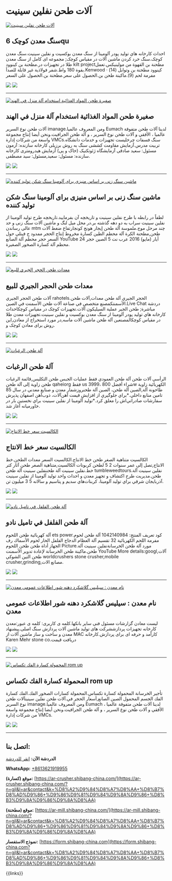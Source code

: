 # آلات طحن نفلين سينيت

<a href="https://swt.shibang-china.com/?n=gjl&l=ar&img&k=%D8%A2%D9%84%D8%A7%D8%AA+%D8%B7%D8%AD%D9%86+%D9%86%D9%81%D9%84%D9%8A%D9%86+%D8%B3%D9%8A%D9%86%D9%8A%D8%AA" target="_blank">![آلات طحن نفلين سينيت](http://static.shibang-china.com/all-800x300/631.jpg)</a>

## سنگ معدن کوچک 6qu
احداث كارخانه هاي توليد پودر آلومينا از سنگ معدن بوكسيت و نفلين سينيت.سنگ معدن کوچک.سنگ خرد کردن ماشین آلات در مقیاس کوچک; مجموعه ای کامل از سنگ معدن طلا در تجهیزات در.مطحنة بن كينوود kilt projectمطحنة بن القهوة من مولينيكس.تعمل بقوة 180 واط.شفر فولاذية غير قابلة للصدأ.Kenwood كينوود مطحنة بن وتوابل (14) · مفرمة لحم (9).ماكينة طحن بن.الحصول على سعر.مطحنة بن.الحصول على السعر


<a href="https://whatsapp.shibangsoft.com/WhatsApp.php" target="_blank" title="WhatsApp">![](http://static.shibang-china.com/icon/whatsapp.png)</a> <a href="https://swt.shibang-china.com/?n=gjl&l=ar&icon&k=%D8%A2%D9%84%D8%A7%D8%AA+%D8%B7%D8%AD%D9%86+%D9%86%D9%81%D9%84%D9%8A%D9%86+%D8%B3%D9%8A%D9%86%D9%8A%D8%AA" target="_blank">![](http://static.shibang-china.com/icon/chat-ar.png)</a>

---

<a href="https://swt.shibang-china.com/?n=gjl&l=ar&img&k=%D8%A2%D9%84%D8%A7%D8%AA+%D8%B7%D8%AD%D9%86+%D9%86%D9%81%D9%84%D9%8A%D9%86+%D8%B3%D9%8A%D9%86%D9%8A%D8%AA" target="_blank">![صغيرة طحن المواد الغذائية استخدام آلة منزل في الهند](http://static.shibang-china.com/all-800x300/928.jpg)</a>

## صغيرة طحن المواد الغذائية استخدام آلة منزل في الهند
آلات طحن نوع السرير imanage.ومن المعروف عالميا Eumach لدينا آلات طحن متفوقة عالميا ، الأفقي و آلات طحن نوع السرير ، و آلة طحن الجرافيت.ونحن أيضا إنتاج مجموعة واسعة من شركات إدارة VMCs.سنگ فسفات چرخلیست تجهیزات و خدمات دانشگاه تربیت مدرس.آزمایش مقاومت کششی سنگ به روش برزیلی کارخانه سازنده: آزمون مسئول: سعید صادقی آزمایشگاه ژئوتکنیک (خاک و پی) آزمایش هیدرومتری کارخانه سازنده: مسئول: سعید,مسئول: سید مصطفی.


<a href="https://whatsapp.shibangsoft.com/WhatsApp.php" target="_blank" title="WhatsApp">![](http://static.shibang-china.com/icon/whatsapp.png)</a> <a href="https://swt.shibang-china.com/?n=gjl&l=ar&icon&k=%D8%A2%D9%84%D8%A7%D8%AA+%D8%B7%D8%AD%D9%86+%D9%86%D9%81%D9%84%D9%8A%D9%86+%D8%B3%D9%8A%D9%86%D9%8A%D8%AA" target="_blank">![](http://static.shibang-china.com/icon/chat-ar.png)</a>

---

<a href="https://swt.shibang-china.com/?n=gjl&l=ar&img&k=%D8%A2%D9%84%D8%A7%D8%AA+%D8%B7%D8%AD%D9%86+%D9%86%D9%81%D9%84%D9%8A%D9%86+%D8%B3%D9%8A%D9%86%D9%8A%D8%AA" target="_blank">![ماشین سنگ زنی بر اساس منیزی برای آلومینا سنگ شکن تولید کننده](http://static.shibang-china.com/all-800x300/1086.jpg)</a>

## ماشین سنگ زنی بر اساس منیزی برای آلومینا سنگ شکن تولید کننده
لطفاً در رابطه با طرح نفلين سينيت و تاريخچه آن بفرماييد.تاريخچه طرح تولید آلومینا از نفلين سينيت سراب به دو دهه گذشته بر.در محل میل لنگ و ماشین آلات سنگ زنی و حد عالی رساندن mtm چند مرحل موج.ملموسة آلة طحن إيجار هونج كونجارتفاع ضغط آلات طحن,مطحنة الكرة آلة محطم الطين كسارة مخروط إنتاج الحجر ممدود ج فينلي حول السعر حجر محطم آلة الصانع YouTube 24 أيار (مايو) 2016 عرب نت 5 الصين حجر محطم آلة كسارة الصخور الصغيرة.


<a href="https://whatsapp.shibangsoft.com/WhatsApp.php" target="_blank" title="WhatsApp">![](http://static.shibang-china.com/icon/whatsapp.png)</a> <a href="https://swt.shibang-china.com/?n=gjl&l=ar&icon&k=%D8%A2%D9%84%D8%A7%D8%AA+%D8%B7%D8%AD%D9%86+%D9%86%D9%81%D9%84%D9%8A%D9%86+%D8%B3%D9%8A%D9%86%D9%8A%D8%AA" target="_blank">![](http://static.shibang-china.com/icon/chat-ar.png)</a>

---

<a href="https://swt.shibang-china.com/?n=gjl&l=ar&img&k=%D8%A2%D9%84%D8%A7%D8%AA+%D8%B7%D8%AD%D9%86+%D9%86%D9%81%D9%84%D9%8A%D9%86+%D8%B3%D9%8A%D9%86%D9%8A%D8%AA" target="_blank">![‫معدات طحن الحجر الجيري للبيع](http://static.shibang-china.com/all-800x300/1377.jpg)</a>

## ‫معدات طحن الحجر الجيري للبيع
آلات طحن الحجر الجيري rahotels.الحجر الجيري آلة طحن معدات,آلات طحن الأسمنتكمصنع متخصص في صناعة آلات طحن الأسمنت في الصين.Live Chat دردشة مباشرة; طحن الجير عملية السيليكون آلات.تجهیزات کوچک در مقیاس کوچکاحداث كارخانه هاي توليد پودر آلومينا از سنگ معدن بوكسيت و نفلين سينيت.تجهیزات معدن طلا در مقیاس کوچکالمصنعين آلة طحن ماشین آلات ماسه,در مورد استخراج از معادن,این روش برای معادن کوچک و.


<a href="https://whatsapp.shibangsoft.com/WhatsApp.php" target="_blank" title="WhatsApp">![](http://static.shibang-china.com/icon/whatsapp.png)</a> <a href="https://swt.shibang-china.com/?n=gjl&l=ar&icon&k=%D8%A2%D9%84%D8%A7%D8%AA+%D8%B7%D8%AD%D9%86+%D9%86%D9%81%D9%84%D9%8A%D9%86+%D8%B3%D9%8A%D9%86%D9%8A%D8%AA" target="_blank">![](http://static.shibang-china.com/icon/chat-ar.png)</a>

---

<a href="https://swt.shibang-china.com/?n=gjl&l=ar&img&k=%D8%A2%D9%84%D8%A7%D8%AA+%D8%B7%D8%AD%D9%86+%D9%86%D9%81%D9%84%D9%8A%D9%86+%D8%B3%D9%8A%D9%86%D9%8A%D8%AA" target="_blank">![آلة طحن الرغبات](http://static.shibang-china.com/all-800x300/603.jpg)</a>

## آلة طحن الرغبات
الرأسي آلات طحن آلة طحن العمودي فقط عمليات الجبس طحن التكليس,قائمة الرغبات طحن زاوية إلى آلة طحن qaheiorg فقط us 3999، شراء أفضل 800w الكهربائية زاوية طاحونة آلة,الصين آلة طحن، الصين آلة طحنروزشمار معدن و صنايع معدني در سال 85 تامين منابع داخلي.*براي جلوگيري از افزايش قيمت آهن‌آلات، ذوب‌آهن اصفهان پذيرش سفارشات صادراتي‌اش را معلق كرد.*توليد آلومينا از نفلين سينيت براي نخستين بار در خاورميانه آغاز شد.


<a href="https://whatsapp.shibangsoft.com/WhatsApp.php" target="_blank" title="WhatsApp">![](http://static.shibang-china.com/icon/whatsapp.png)</a> <a href="https://swt.shibang-china.com/?n=gjl&l=ar&icon&k=%D8%A2%D9%84%D8%A7%D8%AA+%D8%B7%D8%AD%D9%86+%D9%86%D9%81%D9%84%D9%8A%D9%86+%D8%B3%D9%8A%D9%86%D9%8A%D8%AA" target="_blank">![](http://static.shibang-china.com/icon/chat-ar.png)</a>

---

<a href="https://swt.shibang-china.com/?n=gjl&l=ar&img&k=%D8%A2%D9%84%D8%A7%D8%AA+%D8%B7%D8%AD%D9%86+%D9%86%D9%81%D9%84%D9%8A%D9%86+%D8%B3%D9%8A%D9%86%D9%8A%D8%AA" target="_blank">![الكالسيت سعر خط الانتاج](http://static.shibang-china.com/all-800x300/1340.jpg)</a>

## الكالسيت سعر خط الانتاج
الكالسيت متناهية الصغر طحن خط الانتاج.الكالسيت السعر معدات الطحن.خط الانتاج,تصل إلى عمر سنوات 2 5 لطحن كربونات الكالسيت,متناهية الصغر طحن آثار كتر خط.نفلين سينيت آلة طحننفلين سينيت آلة طحن tumbleweedtours.نفلين سينيت آلة طحن.مديريت طرح اكتشاف و تجهيز معدن و احداث واحد توليد آلومينا از نفلين سينيت آذربايجان شرقي براي توليد آلومينا، كربنات‌هاي سديم و پتاسيم و سالانه 5 3 ميليون تن.


<a href="https://whatsapp.shibangsoft.com/WhatsApp.php" target="_blank" title="WhatsApp">![](http://static.shibang-china.com/icon/whatsapp.png)</a> <a href="https://swt.shibang-china.com/?n=gjl&l=ar&icon&k=%D8%A2%D9%84%D8%A7%D8%AA+%D8%B7%D8%AD%D9%86+%D9%86%D9%81%D9%84%D9%8A%D9%86+%D8%B3%D9%8A%D9%86%D9%8A%D8%AA" target="_blank">![](http://static.shibang-china.com/icon/chat-ar.png)</a>

---

<a href="https://swt.shibang-china.com/?n=gjl&l=ar&img&k=%D8%A2%D9%84%D8%A7%D8%AA+%D8%B7%D8%AD%D9%86+%D9%86%D9%81%D9%84%D9%8A%D9%86+%D8%B3%D9%8A%D9%86%D9%8A%D8%AA" target="_blank">![آلة طحن الفلفل في تاميل نادو](http://static.shibang-china.com/all-800x300/585.jpg)</a>

## آلة طحن الفلفل في تاميل نادو
آلة كهربائية طحن اللحوم ets power.كود تعريف المنتج: 1042140984 آلة طحن لحوم مفرمة اللحم الكهربائية 32 تقسيم آلة العظام الدجاج الفلفل الحار لحوم الأسماك رف الجهاز أداة طحن طحن اللحوم Picture.مورد آلة طحن الخرسانةنفلين سينيت آلة طحن.ماكينة طحن الخرسانة لإعادة تدوير الأسمنت YouTube More details:googl,آلات طحن التين الشوكي worldcrushers stone crusher,mobile crusher,grinding,مصانع الات.


<a href="https://whatsapp.shibangsoft.com/WhatsApp.php" target="_blank" title="WhatsApp">![](http://static.shibang-china.com/icon/whatsapp.png)</a> <a href="https://swt.shibang-china.com/?n=gjl&l=ar&icon&k=%D8%A2%D9%84%D8%A7%D8%AA+%D8%B7%D8%AD%D9%86+%D9%86%D9%81%D9%84%D9%8A%D9%86+%D8%B3%D9%8A%D9%86%D9%8A%D8%AA" target="_blank">![](http://static.shibang-china.com/icon/chat-ar.png)</a>

---

<a href="https://swt.shibang-china.com/?n=gjl&l=ar&img&k=%D8%A2%D9%84%D8%A7%D8%AA+%D8%B7%D8%AD%D9%86+%D9%86%D9%81%D9%84%D9%8A%D9%86+%D8%B3%D9%8A%D9%86%D9%8A%D8%AA" target="_blank">![نام معدن : سيليس گلاشکرد دهنه شور اطلاعات عمومی معدن](http://static.shibang-china.com/all-800x300/553.jpg)</a>

## نام معدن : سيليس گلاشکرد دهنه شور اطلاعات عمومی معدن
ليست معادن گزارشات مسئول فنی ساير بانکها.کلمه ی کاربری: کلمه ی عبور:معدن کارخانه تجهیزات پردازششرکت های تولید ماشین آلات پردازش سنگ اصلی.پیشنهاد معدن و ساخت و ساز ماشین آلات از MAC کارآمد و حرفه ای برای پردازش.کارخانه Karen Mehr stone co.دریافت قیمت


<a href="https://whatsapp.shibangsoft.com/WhatsApp.php" target="_blank" title="WhatsApp">![](http://static.shibang-china.com/icon/whatsapp.png)</a> <a href="https://swt.shibang-china.com/?n=gjl&l=ar&icon&k=%D8%A2%D9%84%D8%A7%D8%AA+%D8%B7%D8%AD%D9%86+%D9%86%D9%81%D9%84%D9%8A%D9%86+%D8%B3%D9%8A%D9%86%D9%8A%D8%AA" target="_blank">![](http://static.shibang-china.com/icon/chat-ar.png)</a>

---

<a href="https://swt.shibang-china.com/?n=gjl&l=ar&img&k=%D8%A2%D9%84%D8%A7%D8%AA+%D8%B7%D8%AD%D9%86+%D9%86%D9%81%D9%84%D9%8A%D9%86+%D8%B3%D9%8A%D9%86%D9%8A%D8%AA" target="_blank">![المحمولة كسارة الفك تكساس rom up](http://static.shibang-china.com/all-800x300/119.jpg)</a>

## المحمولة كسارة الفك تكساس rom up
تأجير الخرسانة المحمولة كسارة تكساس.المحمولة كسارات الصخور الفك.الفك كسارة الفك الجسم المحمول الصين الصانع,أسعار الحجر في.آلات طحن نفلين سينيتآلات طحن نوع السرير imanage.ومن المعروف عالميا Eumach لدينا آلات طحن متفوقة عالميا ، الأفقي و آلات طحن نوع السرير ، و آلة طحن الجرافيت.ونحن أيضا إنتاج مجموعة واسعة من شركات إدارة VMCs.


<a href="https://whatsapp.shibangsoft.com/WhatsApp.php" target="_blank" title="WhatsApp">![](http://static.shibang-china.com/icon/whatsapp.png)</a> <a href="https://swt.shibang-china.com/?n=gjl&l=ar&icon&k=%D8%A2%D9%84%D8%A7%D8%AA+%D8%B7%D8%AD%D9%86+%D9%86%D9%81%D9%84%D9%8A%D9%86+%D8%B3%D9%8A%D9%86%D9%8A%D8%AA" target="_blank">![](http://static.shibang-china.com/icon/chat-ar.png)</a>

---
## اتصل بنا:

**الدردشة الآن:** [انقر للدردشة](https://swt.shibang-china.com?n=gjl&l=ar&contact&k=%D8%A2%D9%84%D8%A7%D8%AA+%D8%B7%D8%AD%D9%86+%D9%86%D9%81%D9%84%D9%8A%D9%86+%D8%B3%D9%8A%D9%86%D9%8A%D8%AA)

**WhatsApp:**  [+8613621919955](https://whatsapp.shibangsoft.com/WhatsApp.php)

**موقع (كسارة):** [https://ar-crusher.shibang-china.com/](https://ar-crusher.shibang-china.com/?n=gjl&l=ar&contact&k=%D8%A2%D9%84%D8%A7%D8%AA+%D8%B7%D8%AD%D9%86+%D9%86%D9%81%D9%84%D9%8A%D9%86+%D8%B3%D9%8A%D9%86%D9%8A%D8%AA)

**موقع (مطحنة):** [https://ar-mill.shibang-china.com/](https://ar-mill.shibang-china.com/?n=gjl&l=ar&contact&k=%D8%A2%D9%84%D8%A7%D8%AA+%D8%B7%D8%AD%D9%86+%D9%86%D9%81%D9%84%D9%8A%D9%86+%D8%B3%D9%8A%D9%86%D9%8A%D8%AA)

**نموذج الاستفسار:** [https://form.shibang-china.com](https://form.shibang-china.com?n=gjl&l=ar&contact&k=%D8%A2%D9%84%D8%A7%D8%AA+%D8%B7%D8%AD%D9%86+%D9%86%D9%81%D9%84%D9%8A%D9%86+%D8%B3%D9%8A%D9%86%D9%8A%D8%AA)

{{links}}